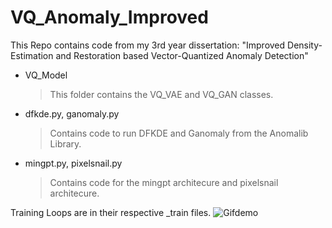 # VQ_Anomaly_Improved

This Repo contains code from my 3rd year dissertation: "Improved Density-Estimation and Restoration based Vector-Quantized Anomaly Detection"

* VQ_Model
  >
  >This folder contains the VQ_VAE and VQ_GAN classes.
  >

* dfkde.py, ganomaly.py 
  >
  >Contains code to run DFKDE and Ganomaly from the Anomalib Library.
  >

* mingpt.py, pixelsnail.py 
  >
  >Contains code for the mingpt architecure and pixelsnail architecure.
  >

Training Loops are in their respective _train files.
![Gifdemo](https://github.com/re8423/VQ_Anomaly_Improved/blob/main/Images/light_wise_vae_trans_anom(1).gif)
